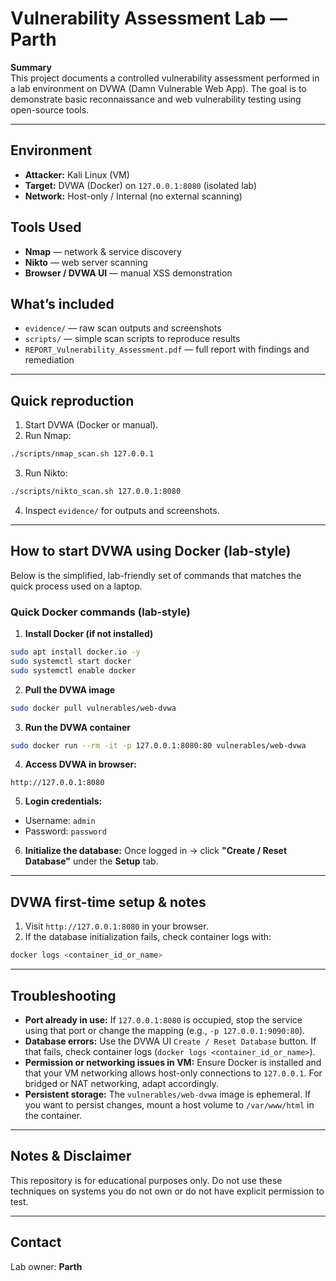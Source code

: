 # Vulnerability Assessment Lab — Parth

**Summary**  
This project documents a controlled vulnerability assessment performed in a lab environment on DVWA (Damn Vulnerable Web App). The goal is to demonstrate basic reconnaissance and web vulnerability testing using open-source tools.

---

## Environment
- **Attacker:** Kali Linux (VM)  
- **Target:** DVWA (Docker) on `127.0.0.1:8080` (isolated lab)  
- **Network:** Host-only / Internal (no external scanning)

## Tools Used
- **Nmap** — network & service discovery  
- **Nikto** — web server scanning  
- **Browser / DVWA UI** — manual XSS demonstration

## What’s included
- `evidence/` — raw scan outputs and screenshots  
- `scripts/` — simple scan scripts to reproduce results  
- `REPORT_Vulnerability_Assessment.pdf` — full report with findings and remediation

---

## Quick reproduction
1. Start DVWA (Docker or manual).  
2. Run Nmap:
```bash
./scripts/nmap_scan.sh 127.0.0.1
```
3. Run Nikto:
```bash
./scripts/nikto_scan.sh 127.0.0.1:8080
```
4. Inspect `evidence/` for outputs and screenshots.

---

## How to start DVWA using Docker (lab-style)

Below is the simplified, lab-friendly set of commands that matches the quick process used on a laptop.

### Quick Docker commands (lab-style)

1. **Install Docker (if not installed)**
```bash
sudo apt install docker.io -y
sudo systemctl start docker
sudo systemctl enable docker
```

2. **Pull the DVWA image**
```bash
sudo docker pull vulnerables/web-dvwa
```

3. **Run the DVWA container**
```bash
sudo docker run --rm -it -p 127.0.0.1:8080:80 vulnerables/web-dvwa
```

4. **Access DVWA in browser:**
```
http://127.0.0.1:8080
```

5. **Login credentials:**
- Username: `admin`
- Password: `password`

6. **Initialize the database:**
Once logged in → click **"Create / Reset Database"** under the **Setup** tab.

---

## DVWA first-time setup & notes
1. Visit `http://127.0.0.1:8080` in your browser.  
2. If the database initialization fails, check container logs with:
```bash
docker logs <container_id_or_name>
```

---

## Troubleshooting
- **Port already in use:** If `127.0.0.1:8080` is occupied, stop the service using that port or change the mapping (e.g., `-p 127.0.0.1:9090:80`).  
- **Database errors:** Use the DVWA UI `Create / Reset Database` button. If that fails, check container logs (`docker logs <container_id_or_name>`).  
- **Permission or networking issues in VM:** Ensure Docker is installed and that your VM networking allows host-only connections to `127.0.0.1`. For bridged or NAT networking, adapt accordingly.  
- **Persistent storage:** The `vulnerables/web-dvwa` image is ephemeral. If you want to persist changes, mount a host volume to `/var/www/html` in the container.

---

## Notes & Disclaimer
This repository is for educational purposes only. Do not use these techniques on systems you do not own or do not have explicit permission to test.

---

## Contact
Lab owner: **Parth**
